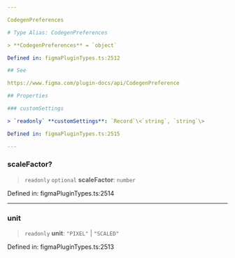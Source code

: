 ```yaml
---

CodegenPreferences

# Type Alias: CodegenPreferences

> **CodegenPreferences** = `object`

Defined in: figmaPluginTypes.ts:2512

## See

https://www.figma.com/plugin-docs/api/CodegenPreference

## Properties

### customSettings

> `readonly` **customSettings**: `Record`\<`string`, `string`\>

Defined in: figmaPluginTypes.ts:2515

---
```


### scaleFactor?

> `readonly` `optional` **scaleFactor**: `number`

Defined in: figmaPluginTypes.ts:2514

---

### unit

> `readonly` **unit**: `"PIXEL"` \| `"SCALED"`

Defined in: figmaPluginTypes.ts:2513
